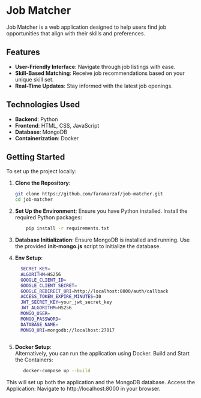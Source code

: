 # Job Matcher

Job Matcher is a web application designed to help users find job opportunities that align with their skills and
preferences.

## Features

- **User-Friendly Interface**: Navigate through job listings with ease.
- **Skill-Based Matching**: Receive job recommendations based on your unique skill set.
- **Real-Time Updates**: Stay informed with the latest job openings.

## Technologies Used

- **Backend**: Python
- **Frontend**: HTML, CSS, JavaScript
- **Database**: MongoDB
- **Containerization**: Docker

## Getting Started

To set up the project locally:

1. **Clone the Repository**:
   ```bash
   git clone https://github.com/faramarzaf/job-matcher.git
   cd job-matcher

2. **Set Up the Environment**:
   Ensure you have Python installed.
   Install the required Python packages:
   ```bash
       pip install -r requirements.txt 
3. **Database Initialization**:
   Ensure MongoDB is installed and running. Use the provided **init-mongo.js** script to initialize the database.


4. **Env Setup**:
    ```bash
      SECRET_KEY=
      ALGORITHM=HS256
      GOOGLE_CLIENT_ID=
      GOOGLE_CLIENT_SECRET=
      GOOGLE_REDIRECT_URI=http://localhost:8000/auth/callback
      ACCESS_TOKEN_EXPIRE_MINUTES=30
      JWT_SECRET_KEY=your_jwt_secret_key
      JWT_ALGORITHM=HS256
      MONGO_USER=
      MONGO_PASSWORD=
      DATABASE_NAME=
      MONGO_URI=mongodb://localhost:27017
  
5. **Docker Setup**:  
   Alternatively, you can run the application using Docker. Build and Start the Containers:
    ```bash
       docker-compose up --build

This will set up both the application and the MongoDB database.
Access the Application: Navigate to http://localhost:8000 in your browser.
